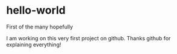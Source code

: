 # hello-world
First of the many hopefully

I am working on this very first project on github.
Thanks github for explaining everything!
